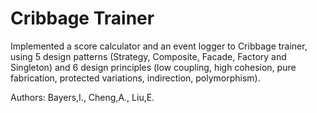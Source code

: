 # Cribbage Trainer
Implemented a score calculator and an event logger to Cribbage trainer, using 5 design patterns (Strategy, Composite, Facade, Factory and Singleton) and 6 design principles (low coupling, high cohesion, pure fabrication, protected variations, indirection, polymorphism).

Authors: Bayers,I., Cheng,A., Liu,E.

